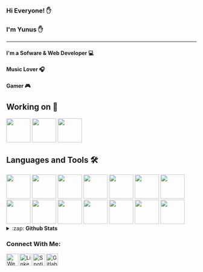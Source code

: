 ### Hi Everyone! ✋




###  I'm Yunus ✋ 

<hr>

#### I'm a Sofware & Web Developer 💻
#### Music Lover 🎧 
#### Gamer 🎮




##  Working on 🧠

<code><img src="https://seeklogo.com/images/J/javascript-js-logo-2949701702-seeklogo.com.png" width="64"></code>
<code><img src="https://seeklogo.com/images/V/vuejs-logo-17D586B587-seeklogo.com.png" width="64"></code>
<code><img src="https://seeklogo.com/images/M/microsoft-net-framework-logo-B9BA1A3DA1-seeklogo.com.png" width="64"></code>

## Languages and Tools 🛠️

<img src="https://seeklogo.com/images/C/c-programming-language-logo-9B32D017B1-seeklogo.com.png" width="64">
<img src="https://seeklogo.com/images/C/c-sharp-c-logo-02F17714BA-seeklogo.com.png" width="64">
<img src="https://seeklogo.com/images/P/php-logo-ADE513E748-seeklogo.com.png" width="64">
<img src="https://seeklogo.com/images/L/laravel-logo-41EC1D4C3F-seeklogo.com.png" width="64">
<img src="https://seeklogo.com/images/J/javascript-logo-8892AEFCAC-seeklogo.com.png" width="64">
<img src="https://seeklogo.com/images/H/html5-logo-EF92D240D7-seeklogo.com.png" width="64"></code>
<img src="https://seeklogo.com/images/P/python-logo-C50EED1930-seeklogo.com.png" width="64"></code>
<img src="https://seeklogo.com/images/C/css-3-logo-AF06D75231-seeklogo.com.png" width="64"></code>
<img src="https://seeklogo.com/images/C/clion-logo-7874C69D7F-seeklogo.com.png" width="64"></code>
<img src="https://seeklogo.com/images/V/visual-studio-code-logo-284BC24C39-seeklogo.com.png" width="64"></code>
<img src="https://seeklogo.com/images/V/visual-studio-logo-14F95CF819-seeklogo.com.png" width="64"></code>
<img src="https://seeklogo.com/images/P/phpstorm-logo-220B633CDA-seeklogo.com.png" width="64"></code>
<img src="https://www.funkyspacemonkey.com/wp-content/uploads/2019/09/barrier-synergy-replacement-FSMdotCOM.png" width="64"></code>
<img src="https://pydata.org/berlin2018/media/sponsor_files/Anaconda_stacked_RGB.png" width="64"></code>

<details>
  <summary>:zap: <strong>Github Stats</strong></summary>
 <img  src="https://github-readme-stats.vercel.app/api/top-langs/?username=engineercc&theme=radical&layout=compact" /><br>
 <img  src="https://github-readme-stats.vercel.app/api?username=engineercc&theme=tokyonight&show_icons=true&count_private=true&hide=contribs,issue" />

</details>


### Connect With Me: 
[<img align="left" alt="Website" src="https://seeklogo.com/images/G/globe-logo-42DE548AC7-seeklogo.com.png" width="32">][website]
[<img align="left" alt="Linkedin" src="https://seeklogo.com/images/L/linkedin-icon-logo-05B2880899-seeklogo.com.png" width="32">][linkedin]
[<img align="left" alt="Spotify" src="https://seeklogo.com/images/S/spotify-2015-logo-560E071CB7-seeklogo.com.png" width="32">][spotify]
[<img align="left" alt="Gitlab" src="https://seeklogo.com/images/G/gitlab-logo-757620E430-seeklogo.com.png" width="32">][gitlab]


[website]: https://yunusaltintop.me
[linkedin]: https://www.linkedin.com/in/yunus-altintop/
[spotify]: https://open.spotify.com/user/21pfgn6ccik6tc3mptsyoq25q
[gitlab]: https://gitlab.com/engineercc
